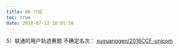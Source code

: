 ```yaml
---
title: 00 介绍
toc: true
date: 2018-07-13 10:01:58
---
```

5）联通的用户轨迹赛题
不确定名次：
[xuguanggen/2016CCF-unicom](http://link.zhihu.com/?target=https%3A//github.com/xuguanggen/2016CCF-unicom)
